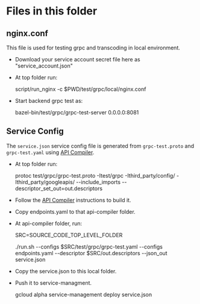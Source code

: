 # Files in this folder


## nginx.conf

This file is used for testing grpc and transcoding in local environment.

 - Download your service account secret file here as "service_account.json"

 - At top folder run:

   script/run_nginx -c $PWD/test/grpc/local/nginx.conf

 - Start backend grpc test as:

   bazel-bin/test/grpc/grpc-test-server 0.0.0.0:8081


## Service Config

The `service.json` service config file is generated from
`grpc-test.proto` and `grpc-test.yaml` using
[API Compiler](https://github.com/googleapis/api-compiler).

 - At top folder run:

   protoc test/grpc/grpc-test.proto -Itest/grpc -Ithird_party/config/ -Ithird_party/googleapis/ --include_imports --descriptor_set_out=out.descriptors

 - Follow the [API Compiler](https://github.com/googleapis/api-compiler)
   instructions to build it.

 - Copy endpoints.yaml to that api-compiler folder.

 - At api-compiler folder, run:

   SRC=SOURCE_CODE_TOP_LEVEL_FOLDER

   ./run.sh --configs $SRC/test/grpc/grpc-test.yaml --configs endpoints.yaml --descriptor $SRC/out.descriptors --json_out service.json


 - Copy the service.json to this local folder.

 - Push it to service-managment.

   gcloud alpha service-management deploy service.json
